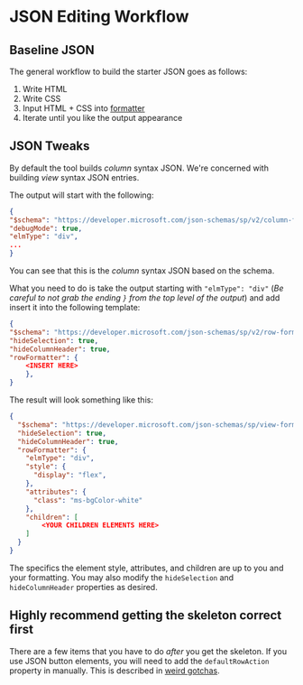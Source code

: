 # JSON Editing Workflow

## Baseline JSON

The general workflow to build the starter JSON goes as follows:

1. Write HTML
2. Write CSS
3. Input HTML + CSS into [formatter](https://pnp.github.io/List-Formatting/tools/html-formatter-generator/)
4. Iterate until you like the output appearance

## JSON Tweaks

By default the tool builds _column_ syntax JSON. We're concerned with building _view_ syntax JSON entries.

The output will start with the following:

```json
{
"$schema": "https://developer.microsoft.com/json-schemas/sp/v2/column-formatting.schema.json",
"debugMode": true,
"elmType": "div",
...
}
```

You can see that this is the _column_ syntax JSON based on the schema.

What you need to do is take the output starting with `"elmType": "div"` (_Be careful to not grab the ending `}` from the top level of the output_) and add insert it into the following template:

```json
{
"$schema": "https://developer.microsoft.com/json-schemas/sp/v2/row-formatting.schema.json",
"hideSelection": true,
"hideColumnHeader": true,
"rowFormatter": {
    <INSERT HERE>
    },
}
```

The result will look something like this:

```json
{
  "$schema": "https://developer.microsoft.com/json-schemas/sp/view-formatting.schema.json",
  "hideSelection": true,
  "hideColumnHeader": true,
  "rowFormatter": {
    "elmType": "div",
    "style": {
      "display": "flex",
    },
    "attributes": {
      "class": "ms-bgColor-white"
    },
    "children": [
        <YOUR CHILDREN ELEMENTS HERE>
    ]
  }
}
```

The specifics the element style, attributes, and children are up to you and your formatting. You may also modify the `hideSelection` and `hideColumnHeader` properties as desired.

## Highly recommend getting the skeleton correct first

There are a few items that you have to do _after_ you get the skeleton. If you use JSON button elements, you will need to add the `defaultRowAction` property in manually. This is described in [weird gotchas](weird-gotchas.md).
